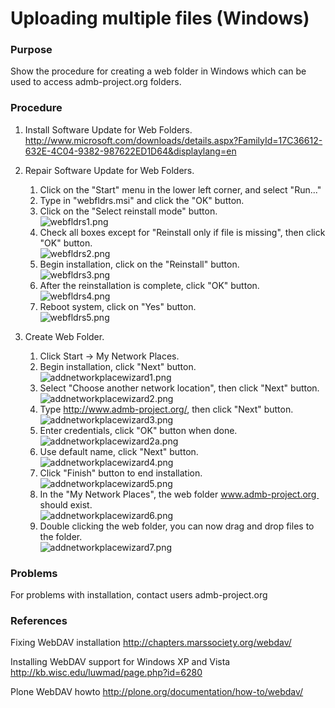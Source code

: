 #  Uploading multiple files (Windows)

### Purpose

Show the procedure for creating a web folder in Windows which can be used to access admb-project.org folders.

### Procedure

1. Install Software Update for Web Folders.  
http://www.microsoft.com/downloads/details.aspx?FamilyId=17C36612-632E-4C04-9382-987622ED1D64&displaylang=en

2. Repair Software Update for Web Folders.

    1. Click on the "Start" menu in the lower left corner, and select "Run..."
    2. Type in "webfldrs.msi" and click the "OK" button.
    3. Click on the "Select reinstall mode" button.   
![webfldrs1.png][1]
    4. Check all boxes except for "Reinstall only if file is missing", then click "OK" button.  
![webfldrs2.png][2]
    5. Begin installation, click on the "Reinstall" button.  
![webfldrs3.png][3]
    6. After the reinstallation is complete, click "OK" button.  
![webfldrs4.png][4]
    7. Reboot system, click on "Yes" button.  
![webfldrs5.png][5]
3. Create Web Folder.
    1. Click Start -> My Network Places.
    2. Begin installation, click "Next" button.  
![addnetworkplacewizard1.png][6]
    3. Select "Choose another network location", then click "Next" button.  
![addnetworkplacewizard2.png][7]
    4. Type http://www.admb-project.org/, then click "Next" button.  
![addnetworkplacewizard3.png][8]
    5. Enter credentials, click "OK" button when done.  
![addnetworkplacewizard2a.png][9]
    6. Use default name, click "Next" button.  
![addnetworkplacewizard4.png][10]
    7. Click "Finish" button to end installation.  
![addnetworkplacewizard5.png][11]
    8. In the "My Network Places", the web folder www.admb-project.org  should exist.  
![addnetworkplacewizard6.png][12]
    9. Double clicking the web folder, you can now drag and drop files to the folder.  
![addnetworkplacewizard7.png][13]

### Problems

For problems with installation, contact users admb-project.org

### References

Fixing WebDAV installation <http://chapters.marssociety.org/webdav/>

Installing WebDAV support for Windows XP and Vista <http://kb.wisc.edu/luwmad/page.php?id=6280>

Plone WebDAV howto <http://plone.org/documentation/how-to/webdav/>

 

[1]: images/webfldrs1.png/image_large.png "webfldrs1.png"
[2]: images/webfldrs2.png/image_large.png "webfldrs2.png"
[3]: images/webfldrs3.png/image_large.png "webfldrs3.png"
[4]: images/webfldrs4.png/image_large.png "webfldrs4.png"
[5]: images/webfldrs5.png/image_large.png "webfldrs5.png"
[6]: images/addnetworkplacewizard1.png/image_large.png "addnetworkplacewizard1.png"
[7]: images/addnetworkplacewizard2.png/image_large.png "addnetworkplacewizard2.png"
[8]: images/addnetworkplacewizard3.png/image_large.png "addnetworkplacewizard3.png"
[9]: images/addnetworkplacewizard2a.png/image_preview.png "addnetworkplacewizard2a.png"
[10]: images/addnetworkplacewizard4.png/image_large.png "addnetworkplacewizard4.png"
[11]: images/addnetworkplacewizard5.png/image_large.png "addnetworkplacewizard5.png"
[12]: images/addnetworkplacewizard6.png/image_large.png "addnetworkplacewizard6.png"
[13]: images/addnetworkplacewizard7.png/image_large.png "addnetworkplacewizard7.png"
